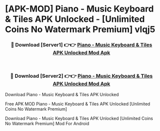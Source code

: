 # [APK-MOD] Piano - Music Keyboard & Tiles APK Unlocked - [Unlimited Coins No Watermark Premium] vlqj5



<div align="center">
<h3>🔴 Download [Server1] 👉👉 <a href="https://momento.my/?title=Piano_-_Music_Keyboard_&_Tiles_APK_Unlocked">Piano - Music Keyboard & Tiles APK Unlocked Mod Apk</a></h3><br>

<h3>🔴 Download [Server2] 👉👉 <a href="https://momento.my/?title=Piano_-_Music_Keyboard_&_Tiles_APK_Unlocked">Piano - Music Keyboard & Tiles APK Unlocked Mod Apk</a></h3>
</div>



Download Piano - Music Keyboard & Tiles APK Unlocked 

Free APK MOD Piano - Music Keyboard & Tiles APK Unlocked [Unlimited Coins No Watermark Premium]

Download Piano - Music Keyboard & Tiles APK Unlocked [Unlimited Coins No Watermark Premium] Mod For Android
